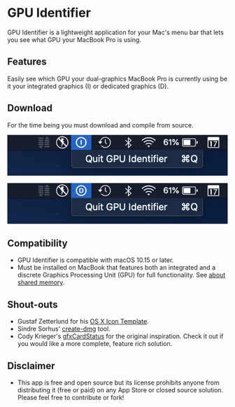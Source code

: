 # GPU Identifier
GPU Identifier is a lightweight application for your Mac's menu bar that lets you see what GPU your MacBook Pro is using. 

## Features
Easily see which GPU your dual-graphics MacBook Pro is currently using be it your integrated graphics (I) or dedicated graphics (D).

## Download
For the time being you must download and compile from source.

![screenshot1](screenshot1.png)

![screenshot2](screenshot2.png)

## Compatibility
* GPU Identifier is compatible with macOS 10.15 or later.
* Must be installed on MacBook that features both an integrated and a discrete Graphics Processing Unit (GPU) for full functionality. See [about shared memory](https://support.apple.com/en-ca/HT204349).

## Shout-outs
* Gustaf Zetterlund for his [OS X Icon Template](https://dribbble.com/shots/1614867-OS-X-Icon-Template-Sketch).
* Sindre Sorhus' [create-dmg](https://github.com/sindresorhus/create-dmg) tool.
* Cody Krieger's [gfxCardStatus](https://github.com/codykrieger/gfxCardStatus) for the original inspiration. Check it out if you would like a more complete, feature rich solution.

## Disclaimer
* This app is free and open source but its license prohibits anyone from distributing it (free or paid) on any App Store or closed source solution. Please feel free to contribute or fork!
